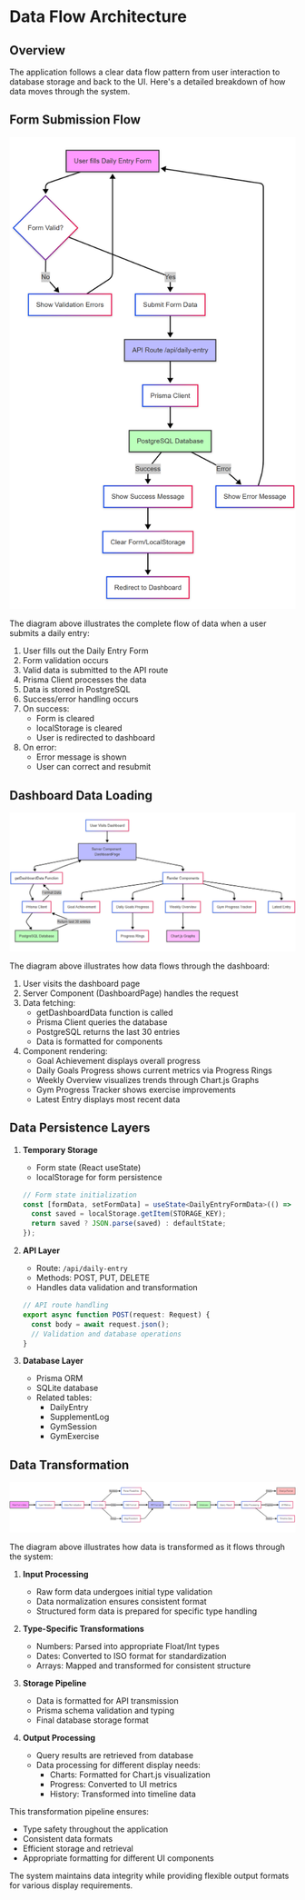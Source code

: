 # Data Flow Architecture

## Overview

The application follows a clear data flow pattern from user interaction to database storage and back to the UI. Here's a detailed breakdown of how data moves through the system.

## Form Submission Flow

![Daily Entry Form Flow](../assets/diagrams/data-flow/daily-entry-form-flow.png)

The diagram above illustrates the complete flow of data when a user submits a daily entry:
1. User fills out the Daily Entry Form
2. Form validation occurs
3. Valid data is submitted to the API route
4. Prisma Client processes the data
5. Data is stored in PostgreSQL
6. Success/error handling occurs
7. On success:
   - Form is cleared
   - localStorage is cleared
   - User is redirected to dashboard
8. On error:
   - Error message is shown
   - User can correct and resubmit

## Dashboard Data Loading

![Dashboard Data Flow](../assets/diagrams/data-flow/dashboard-data-flow.png)

The diagram above illustrates how data flows through the dashboard:
1. User visits the dashboard page
2. Server Component (DashboardPage) handles the request
3. Data fetching:
   - getDashboardData function is called
   - Prisma Client queries the database
   - PostgreSQL returns the last 30 entries
   - Data is formatted for components
4. Component rendering:
   - Goal Achievement displays overall progress
   - Daily Goals Progress shows current metrics via Progress Rings
   - Weekly Overview visualizes trends through Chart.js Graphs
   - Gym Progress Tracker shows exercise improvements
   - Latest Entry displays most recent data

## Data Persistence Layers

1. **Temporary Storage**
   - Form state (React useState)
   - localStorage for form persistence
   ```typescript
   // Form state initialization
   const [formData, setFormData] = useState<DailyEntryFormData>(() => {
     const saved = localStorage.getItem(STORAGE_KEY);
     return saved ? JSON.parse(saved) : defaultState;
   });
   ```

2. **API Layer**
   - Route: `/api/daily-entry`
   - Methods: POST, PUT, DELETE
   - Handles data validation and transformation
   ```typescript
   // API route handling
   export async function POST(request: Request) {
     const body = await request.json();
     // Validation and database operations
   }
   ```

3. **Database Layer**
   - Prisma ORM
   - SQLite database
   - Related tables:
     - DailyEntry
     - SupplementLog
     - GymSession
     - GymExercise

## Data Transformation

![Data Transformation Flow](../assets/diagrams/data-flow/data-transformation-flow.png)

The diagram above illustrates how data is transformed as it flows through the system:

1. **Input Processing**
   - Raw form data undergoes initial type validation
   - Data normalization ensures consistent format
   - Structured form data is prepared for specific type handling

2. **Type-Specific Transformations**
   - Numbers: Parsed into appropriate Float/Int types
   - Dates: Converted to ISO format for standardization
   - Arrays: Mapped and transformed for consistent structure

3. **Storage Pipeline**
   - Data is formatted for API transmission
   - Prisma schema validation and typing
   - Final database storage format

4. **Output Processing**
   - Query results are retrieved from database
   - Data processing for different display needs:
     - Charts: Formatted for Chart.js visualization
     - Progress: Converted to UI metrics
     - History: Transformed into timeline data

This transformation pipeline ensures:
- Type safety throughout the application
- Consistent data formats
- Efficient storage and retrieval
- Appropriate formatting for different UI components

The system maintains data integrity while providing flexible output formats for various display requirements.
